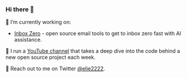 ### Hi there 👋

🔭 I’m currently working on:
* [Inbox Zero](https://www.getinboxzero.com/) - open source email tools to get to inbox zero fast with AI assistance.

🎥 I run a [YouTube channel](https://youtube.com/elie2222) that takes a deep dive into the code behind a new open source project each week.

🦉 Reach out to me on Twitter [@elie2222](https://twitter.com/elie2222).
